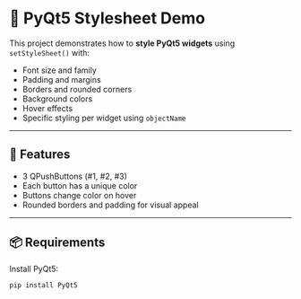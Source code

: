 # 🎨 PyQt5 Stylesheet Demo

This project demonstrates how to **style PyQt5 widgets** using `setStyleSheet()` with:
- Font size and family
- Padding and margins
- Borders and rounded corners
- Background colors
- Hover effects
- Specific styling per widget using `objectName`

---

## 🚀 Features
- 3 QPushButtons (#1, #2, #3)
- Each button has a unique color
- Buttons change color on hover
- Rounded borders and padding for visual appeal

---

## 📦 Requirements
Install PyQt5:

```bash
pip install PyQt5
